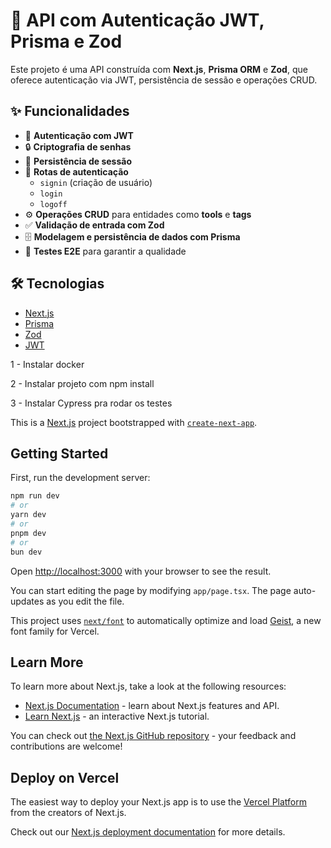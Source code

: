 # 🚀 API com Autenticação JWT, Prisma e Zod

Este projeto é uma API construída com **Next.js**, **Prisma ORM** e **Zod**, que oferece autenticação via JWT, persistência de sessão e operações CRUD.  

## ✨ Funcionalidades
- 🔑 **Autenticação com JWT**
- 🔒 **Criptografia de senhas**
- 📌 **Persistência de sessão**
- 📝 **Rotas de autenticação**
  - `signin` (criação de usuário)
  - `login`
  - `logoff`
- ⚙️ **Operações CRUD** para entidades como **tools** e **tags**
- ✅ **Validação de entrada com Zod**
- 🗄️ **Modelagem e persistência de dados com Prisma**
- 🧪 **Testes E2E** para garantir a qualidade

## 🛠️ Tecnologias
- [Next.js](https://nextjs.org/)
- [Prisma](https://www.prisma.io/)
- [Zod](https://zod.dev/)
- [JWT](https://jwt.io/)




1 - Instalar docker

2 - Instalar projeto com npm install

3 - Instalar Cypress pra rodar os testes























This is a [Next.js](https://nextjs.org) project bootstrapped with [`create-next-app`](https://nextjs.org/docs/app/api-reference/cli/create-next-app).

## Getting Started

First, run the development server:

```bash
npm run dev
# or
yarn dev
# or
pnpm dev
# or
bun dev
```

Open [http://localhost:3000](http://localhost:3000) with your browser to see the result.

You can start editing the page by modifying `app/page.tsx`. The page auto-updates as you edit the file.

This project uses [`next/font`](https://nextjs.org/docs/app/building-your-application/optimizing/fonts) to automatically optimize and load [Geist](https://vercel.com/font), a new font family for Vercel.

## Learn More

To learn more about Next.js, take a look at the following resources:

- [Next.js Documentation](https://nextjs.org/docs) - learn about Next.js features and API.
- [Learn Next.js](https://nextjs.org/learn) - an interactive Next.js tutorial.

You can check out [the Next.js GitHub repository](https://github.com/vercel/next.js) - your feedback and contributions are welcome!

## Deploy on Vercel

The easiest way to deploy your Next.js app is to use the [Vercel Platform](https://vercel.com/new?utm_medium=default-template&filter=next.js&utm_source=create-next-app&utm_campaign=create-next-app-readme) from the creators of Next.js.

Check out our [Next.js deployment documentation](https://nextjs.org/docs/app/building-your-application/deploying) for more details.
